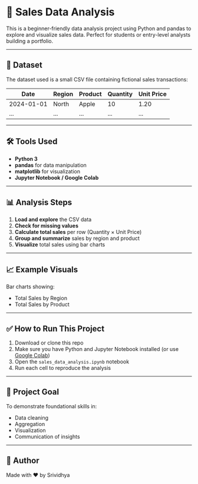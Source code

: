 # 🧪 Sales Data Analysis

This is a beginner-friendly data analysis project using Python and pandas to explore and visualize sales data. Perfect for students or entry-level analysts building a portfolio.

---

## 📁 Dataset

The dataset used is a small CSV file containing fictional sales transactions:

| Date       | Region | Product | Quantity | Unit Price |
|------------|--------|---------|----------|-------------|
| 2024-01-01 | North  | Apple   | 10       | 1.20        |
| ...        | ...    | ...     | ...      | ...         |

---

## 🛠 Tools Used

- **Python 3**
- **pandas** for data manipulation
- **matplotlib** for visualization
- **Jupyter Notebook / Google Colab**

---

## 📊 Analysis Steps

1. **Load and explore** the CSV data
2. **Check for missing values**
3. **Calculate total sales** per row (Quantity × Unit Price)
4. **Group and summarize** sales by region and product
5. **Visualize** total sales using bar charts

---

## 📈 Example Visuals

Bar charts showing:
- Total Sales by Region
- Total Sales by Product

---

## ✅ How to Run This Project

1. Download or clone this repo
2. Make sure you have Python and Jupyter Notebook installed (or use [Google Colab](https://colab.research.google.com))
3. Open the `sales_data_analysis.ipynb` notebook
4. Run each cell to reproduce the analysis

---

## 📌 Project Goal

To demonstrate foundational skills in:
- Data cleaning
- Aggregation
- Visualization
- Communication of insights

---

## 🌟 Author

Made with ❤️ by Srividhya

